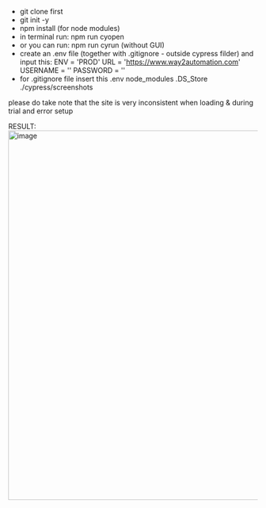 
 * git clone first
 * git init -y
 * npm install (for node modules)
 * in terminal run: npm run cyopen 
 * or you can run: npm run cyrun (without GUI)
 * create an .env file (together with .gitignore - outside cypress filder) and input this:
      ENV = 'PROD'
      URL = 'https://www.way2automation.com'
      USERNAME = ''
      PASSWORD = ''
* for .gitignore file insert this
      .env
      node_modules
      .DS_Store
      ./cypress/screenshots
  
please do take note that the site is very inconsistent when loading & during trial and error setup

RESULT:
<img width="746" alt="image" src="https://github.com/user-attachments/assets/691af082-00d9-4ce5-8c92-8763d27a33d7">
